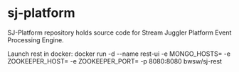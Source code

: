 # sj-platform
SJ-Platform repository holds source code for Stream Juggler Platform Event Processing Engine.

Launch rest in docker:
docker run -d --name rest-ui -e MONGO_HOSTS=<mongo hostS> -e ZOOKEEPER_HOST=<zk host> -e ZOOKEEPER_PORT=<mongo port> -p 8080:8080 bwsw/sj-rest
